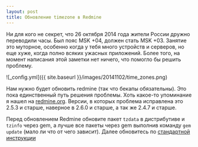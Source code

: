 ```yaml
---
layout: post
title: Обновление timezone в Redmine
---
```


Ни для кого не секрет, что 26 октября 2014 года жители России дружно переводили часы. Был пояс MSK +04, должен стать MSK +03. Занятие это муторное, особенно когда у тебя много устройств и серверов, но еще хуже, когда полно всяких ужасных приложений.  Более того, на момент написания этой заметки нет ничего, что помогло бы решить проблему.

![_config.yml]({{ site.baseurl }}/images/20141102/time_zones.png)

Нам нужно будет обновить redmine (так что бекапы обязательны). Это пока единственный путь решения проблемы. Хоть какое-то упоминание я нашел на [redmine.org](http://www.redmine.org/issues/9801). Версии, в которых проблема исправлена это 2.5.3 и старше, наверное в 2.6.0 и старше, а так же 2.4.7 и старше.

Перед обновлением Redmine обновите пакет `tzdata` в дистрибутиве и `tzinfo` через gem, а лучше все пакеты через gem выполнив команду `gem update` (мало ли что от чего зависит). Далее обновитесь по [стандартной инструкции](http://www.redmine.org/projects/redmine/wiki/RusRedmineUpgrade)